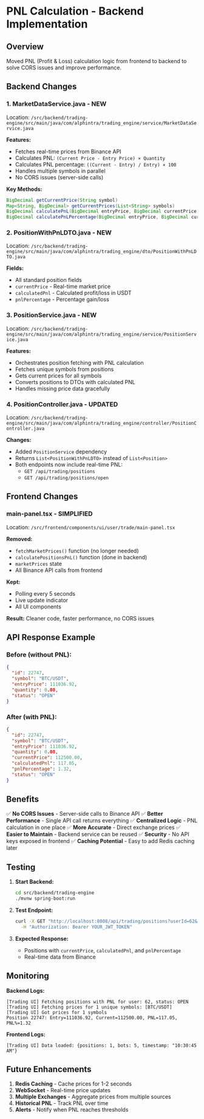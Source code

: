 # PNL Calculation - Backend Implementation

## Overview
Moved PNL (Profit & Loss) calculation logic from frontend to backend to solve CORS issues and improve performance.

## Backend Changes

### 1. **MarketDataService.java** - NEW
Location: `/src/backend/trading-engine/src/main/java/com/alphintra/trading_engine/service/MarketDataService.java`

**Features:**
- Fetches real-time prices from Binance API
- Calculates PNL: `(Current Price - Entry Price) × Quantity`
- Calculates PNL percentage: `((Current - Entry) / Entry) × 100`
- Handles multiple symbols in parallel
- No CORS issues (server-side calls)

**Key Methods:**
```java
BigDecimal getCurrentPrice(String symbol)
Map<String, BigDecimal> getCurrentPrices(List<String> symbols)
BigDecimal calculatePnL(BigDecimal entryPrice, BigDecimal currentPrice, BigDecimal quantity)
BigDecimal calculatePnLPercentage(BigDecimal entryPrice, BigDecimal currentPrice)
```

### 2. **PositionWithPnLDTO.java** - NEW
Location: `/src/backend/trading-engine/src/main/java/com/alphintra/trading_engine/dto/PositionWithPnLDTO.java`

**Fields:**
- All standard position fields
- `currentPrice` - Real-time market price
- `calculatedPnl` - Calculated profit/loss in USDT
- `pnlPercentage` - Percentage gain/loss

### 3. **PositionService.java** - NEW
Location: `/src/backend/trading-engine/src/main/java/com/alphintra/trading_engine/service/PositionService.java`

**Features:**
- Orchestrates position fetching with PNL calculation
- Fetches unique symbols from positions
- Gets current prices for all symbols
- Converts positions to DTOs with calculated PNL
- Handles missing price data gracefully

### 4. **PositionController.java** - UPDATED
Location: `/src/backend/trading-engine/src/main/java/com/alphintra/trading_engine/controller/PositionController.java`

**Changes:**
- Added `PositionService` dependency
- Returns `List<PositionWithPnLDTO>` instead of `List<Position>`
- Both endpoints now include real-time PNL:
  - `GET /api/trading/positions`
  - `GET /api/trading/positions/open`

## Frontend Changes

### **main-panel.tsx** - SIMPLIFIED
Location: `/src/frontend/components/ui/user/trade/main-panel.tsx`

**Removed:**
- `fetchMarketPrices()` function (no longer needed)
- `calculatePositionsPnL()` function (done in backend)
- `marketPrices` state
- All Binance API calls from frontend

**Kept:**
- Polling every 5 seconds
- Live update indicator
- All UI components

**Result:** Cleaner code, faster performance, no CORS issues

## API Response Example

### Before (without PNL):
```json
{
  "id": 22747,
  "symbol": "BTC/USDT",
  "entryPrice": 111036.92,
  "quantity": 0.08,
  "status": "OPEN"
}
```

### After (with PNL):
```json
{
  "id": 22747,
  "symbol": "BTC/USDT",
  "entryPrice": 111036.92,
  "quantity": 0.08,
  "currentPrice": 112500.00,
  "calculatedPnl": 117.05,
  "pnlPercentage": 1.32,
  "status": "OPEN"
}
```

## Benefits

✅ **No CORS Issues** - Server-side calls to Binance API
✅ **Better Performance** - Single API call returns everything
✅ **Centralized Logic** - PNL calculation in one place
✅ **More Accurate** - Direct exchange prices
✅ **Easier to Maintain** - Backend service can be reused
✅ **Security** - No API keys exposed in frontend
✅ **Caching Potential** - Easy to add Redis caching later

## Testing

1. **Start Backend:**
   ```bash
   cd src/backend/trading-engine
   ./mvnw spring-boot:run
   ```

2. **Test Endpoint:**
   ```bash
   curl -X GET "http://localhost:8008/api/trading/positions?userId=62&status=OPEN" \
     -H "Authorization: Bearer YOUR_JWT_TOKEN"
   ```

3. **Expected Response:**
   - Positions with `currentPrice`, `calculatedPnl`, and `pnlPercentage`
   - Real-time data from Binance

## Monitoring

**Backend Logs:**
```
[Trading UI] Fetching positions with PNL for user: 62, status: OPEN
[Trading UI] Fetching prices for 1 unique symbols: [BTC/USDT]
[Trading UI] Got prices for 1 symbols
Position 22747: Entry=111036.92, Current=112500.00, PNL=117.05, PNL%=1.32
```

**Frontend Logs:**
```
[Trading UI] Data loaded: {positions: 1, bots: 5, timestamp: "10:30:45 AM"}
```

## Future Enhancements

1. **Redis Caching** - Cache prices for 1-2 seconds
2. **WebSocket** - Real-time price updates
3. **Multiple Exchanges** - Aggregate prices from multiple sources
4. **Historical PNL** - Track PNL over time
5. **Alerts** - Notify when PNL reaches thresholds
